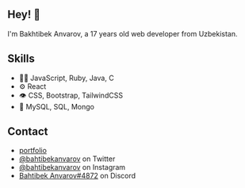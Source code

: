 ## Hey! 👋
I'm Bakhtibek Anvarov, a 17 years old web developer from Uzbekistan.

<!-- - 🧭 Founder at [@th8ta](https://github.com/th8ta) and [@useverto](https://github.com/useverto) -->

<!-- - 👥 Core team member at [@nestdotland](https://github.com/nestdotland) -->

## Skills
- 👨‍💻 JavaScript, Ruby, Java, C
- ⚙️ React
- 👁️ CSS, Bootstrap, TailwindCSS
- 💽 MySQL, SQL, Mongo

## Contact
- [portfolio](https://anvarovb-portfolio.herokuapp.com/)
- [@bahtibekanvarov](https://twitter.com/martonlederer) on Twitter
- [@bahtibekanvarov](https://instagram.com/bakhtibekanvarov) on Instagram
- [Bahtibek Anvarov#4872](./) on Discord
